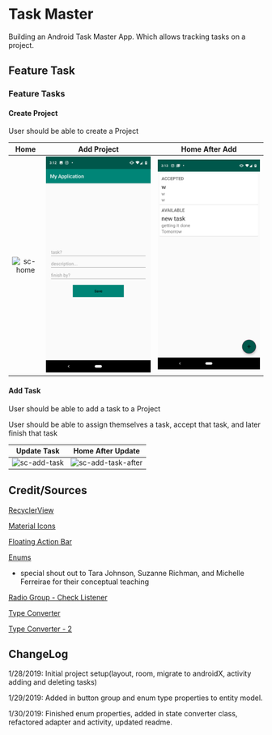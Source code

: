 # Task Master
Building an Android Task Master App. Which allows tracking tasks on a project.

## Feature Task

### Feature Tasks

#### Create Project

User should be able to create a Project

Home          |  Add Project |  Home After Add
:-------------------------:|:-------------------------: | :--------------------------------:
![sc-home](assets/sc-task-activity-1.png)  |  ![sc-add-project](assets/sc-task-activity-2.png) | ![sc-home-project](assets/sc-task-activity-3.png)

#### Add Task

User should be able to add a task to a Project

User should be able to assign themselves a task, accept that task, and later finish that task

Update Task          |  Home After Update
:-------------------------:|:-------------------------:
![sc-add-task](assets/sc-task-activity4.png)  |  ![sc-add-task-after](assets/sc-task-activity5.png)


## Credit/Sources 
[RecyclerView](https://code.tutsplus.com/tutorials/getting-started-with-recyclerview-and-cardview-on-android--cms-23465)

[Material Icons](http://google.github.io/material-design-icons/)

[Floating Action Bar](https://guides.codepath.com/android/floating-action-buttons)

[Enums](https://javarevisited.blogspot.com/2011/08/enum-in-java-example-tutorial.html) 
 * special shout out to Tara Johnson, Suzanne Richman, and Michelle Ferreirae for their conceptual teaching
 
 [Radio Group - Check Listener](https://stackoverflow.com/questions/18536195/android-oncheckedchanged-for-radiogroup)
 
 [Type Converter](https://stackoverflow.com/questions/47435686/room-orm-enum-type-converter-error)
 
 [Type Converter - 2](https://stackoverflow.com/questions/44498616/android-architecture-components-using-enums)
 
 ## ChangeLog
 
 1/28/2019: Initial project setup(layout, room, migrate to androidX, activity adding and deleting tasks)
 
 1/29/2019: Added in button group and enum type properties to entity model. 
 
 1/30/2019: Finished enum properties, added in state converter class, refactored adapter and activity, updated readme. 
